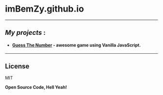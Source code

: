 # imBemZy.github.io

---

## _My projects_ :

- #### [Guess The Number](imBemZy.github.io/guess-the-number/) - awesome game using Vanilla JavaScript.

---

## License

MIT

**Open Source Code, Hell Yeah!**
